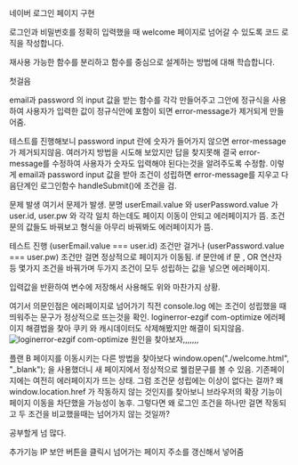 네이버 로그인 페이지 구현

로그인과 비밀번호를 정확히 입력했을 때 welcome 페이지로 넘어갈 수 있도록 코드 로직을 작성합니다.

 재사용 가능한 함수를 분리하고 함수를 중심으로 설계하는 방법에 대해 학습합니다.

첫걸음

email과 password 의 input 값을 받는 함수를 각각 만들어주고 그안에 정규식을 사용하여 사용자가 입력한 값이 정규식안에 포함이 되면 error-message가 제거되게 만들어줌.

테스트를 진행해보니 password input 란에 숫자가 들어가지 않으면 error-message가 제거되지않음.
여러가지 방법을 시도해 보았지만 답을 찾지못해 결국 error-message를 수정하여 사용자가 숫자도 입력해야 된다는것을 알려주도록 수정함.
이렇게 email과 password input 값을 받아 조건이 성립하면 error-message를 지우고 다음단계인 로그인함수 handleSubmit()에 조건을 검.

문제 발생
여기서 문제가 발생. 분명 userEmail.value 와 userPassword.value 가 user.id, user.pw 와 각각 일치 하는데도 페이지 이동이 안되고 에러페이지가 뜸. 조건문의 값들도 바꿔보고 형식을 아무리 바꿔봐도 에러페이지가 뜸.

테스트 진행
(userEmail.value === user.id) 조건만 걸거나 (userPassword.value === user.pw) 조건만 걸면 정상적으로 페이지가 이동됨. if 문안에 if 문 , OR 연산자 등 몇가지 조건을 바꿔가며 두가지 조건이 모두 성립하는 값을 넣으면 에러페이지.

입력값을 반환하여 변수에 저장해서 사용해도 위와 마찬가지 상황.

여기서 의문인점은 에러페이지로 넘어가기 직전 console.log 에는 조건이 성립했을 때 띄워주는 문구가 정상적으로 뜨는것을 확인. loginerror-ezgif com-optimize 에러페이지 해결법을 찾아 쿠키 와 캐시데이터도 삭제해봤지만 해결이 되지않음.
![loginerror-ezgif com-optimize](https://github.com/kihonoluluhawaii/js-homework/assets/153144213/1da133c7-1773-420f-88e5-3d59458c9df9)
원인을 찾아보자,,,,,,,

플랜 B
페이지를 이동시키는 다른 방법을 찾아보다 window.open("./welcome.html", "_blank"); 을 사용했더니 새 페이지에서 정상적으로 웰컴문구를 볼 수 있음. 기존페이지에는 여전히 에러페이지가 뜨는 상태. 그럼 조건문 성립에는 이상이 없다는 걸까? 왜 window.location.href 가 작동하지 않는 것인지를 찾아보니 브라우저의 확장 기능이 페이지 이동을 차단했을 가능성이 농후. 그렇다면 왜 로그인 조건을 하나만 걸면 작동되고 두 조건을 비교했을때는 넘어가지 않는 것일까?

공부할게 넘 많다.

추가기능
IP 보안 버튼을 클릭시 넘어가는 페이지 주소를 갱신해서 넣어줌
